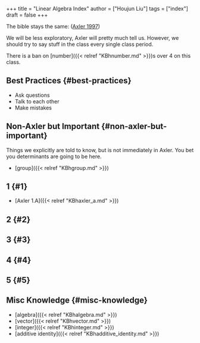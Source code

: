 +++
title = "Linear Algebra Index"
author = ["Houjun Liu"]
tags = ["index"]
draft = false
+++

The bible stays the same: (<a href="#citeproc_bib_item_1">Axler 1997</a>)

We will be less exploratory, Axler will pretty much tell us. However, we should try to say stuff in the class every single class period.

There is a ban on [number]({{< relref "KBhnumber.md" >}})s over 4 on this class.


## Best Practices {#best-practices}

-   Ask questions
-   Talk to each other
-   Make mistakes


## Non-Axler but Important {#non-axler-but-important}

Things we explicitly are told to know, but is not immediately in Axler. You bet you determinants are going to be here.

-   [group]({{< relref "KBhgroup.md" >}})


## 1 {#1}

-   [Axler 1.A]({{< relref "KBhaxler_a.md" >}})


## 2 {#2}


## 3 {#3}


## 4 {#4}


## 5 {#5}


## Misc Knowledge {#misc-knowledge}

-   [algebra]({{< relref "KBhalgebra.md" >}})
-   [vector]({{< relref "KBhvector.md" >}})
-   [integer]({{< relref "KBhinteger.md" >}})
-   [additive identity]({{< relref "KBhadditive_identity.md" >}})